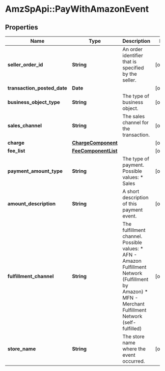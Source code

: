 # AmzSpApi::PayWithAmazonEvent

## Properties
Name | Type | Description | Notes
------------ | ------------- | ------------- | -------------
**seller_order_id** | **String** | An order identifier that is specified by the seller. | [optional] 
**transaction_posted_date** | **Date** |  | [optional] 
**business_object_type** | **String** | The type of business object. | [optional] 
**sales_channel** | **String** | The sales channel for the transaction. | [optional] 
**charge** | [**ChargeComponent**](ChargeComponent.md) |  | [optional] 
**fee_list** | [**FeeComponentList**](FeeComponentList.md) |  | [optional] 
**payment_amount_type** | **String** | The type of payment.  Possible values:  * Sales | [optional] 
**amount_description** | **String** | A short description of this payment event. | [optional] 
**fulfillment_channel** | **String** | The fulfillment channel.  Possible values:  * AFN - Amazon Fulfillment Network (Fulfillment by Amazon)  * MFN - Merchant Fulfillment Network (self-fulfilled) | [optional] 
**store_name** | **String** | The store name where the event occurred. | [optional] 

